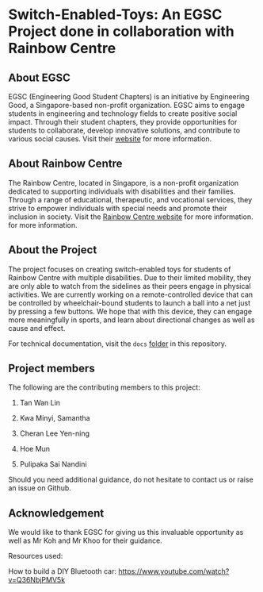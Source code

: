 # Switch-Enabled-Toys: An EGSC Project done in collaboration with Rainbow Centre

## About EGSC 
EGSC (Engineering Good Student Chapters) is an initiative by Engineering Good, a Singapore-based non-profit organization. EGSC aims to engage students in engineering and technology fields to create positive social impact. Through their student chapters, they provide opportunities for students to collaborate, develop innovative solutions, and contribute to various social causes. Visit their [website](https://engineeringgood.org/about-us/student-chapters/) for more information.

## About Rainbow Centre
The Rainbow Centre, located in Singapore, is a non-profit organization dedicated to supporting individuals with disabilities and their families. Through a range of educational, therapeutic, and vocational services, they strive to empower individuals with special needs and promote their inclusion in society. Visit the [Rainbow Centre website](https://rainbowcentre.org.sg/) for more information.
 for more information.
## About the Project

The project focuses on creating switch-enabled toys for students of Rainbow Centre with multiple disabilities.
Due to their limited mobility, they are only able to watch from the sidelines as their peers engage in physical activities. 
We are currently working on a remote-controlled device that can be controlled by wheelchair-bound students to launch a ball into a net 
just by pressing a few buttons. We hope that with this device, they can engage more meaningfully in sports, 
and learn about directional changes as well as cause and effect.

For technical documentation, visit the `docs` [folder](https://github.com/T-Wan-Lin/Switch-Enabled-Toys/tree/docs/docs) in this repository. 

## Project members
The following are the contributing members to this project:

1. Tan Wan Lin


2. Kwa Minyi, Samantha


3. Cheran Lee Yen-ning


4. Hoe Mun


5. Pulipaka Sai Nandini


Should you need additional guidance, do not hesitate to contact us or raise an issue on Github.

## Acknowledgement

We would like to thank EGSC for giving us this invaluable opportunity as well as Mr Koh and Mr Khoo for their guidance.

Resources used:

How to build a DIY Bluetooth car: https://www.youtube.com/watch?v=Q36NbjPMV5k


